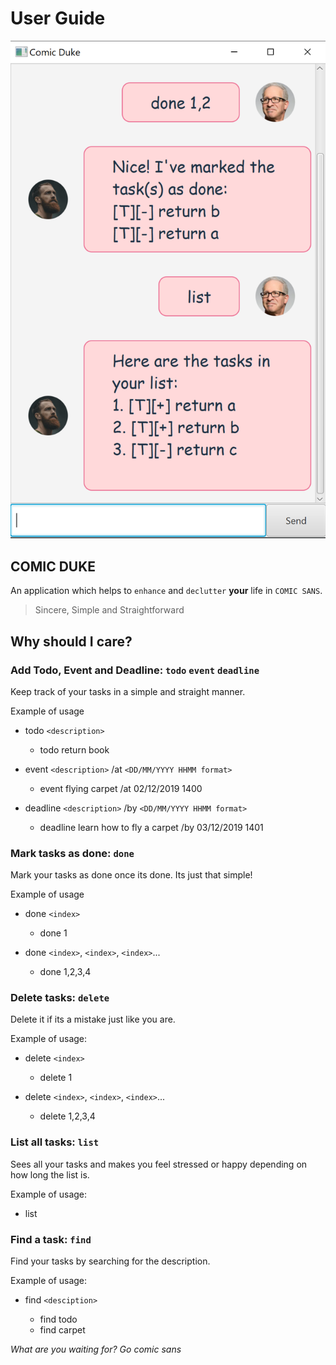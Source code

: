 # User Guide
![](Ui.png)

## COMIC DUKE
An application which helps to `enhance` and `declutter` **your** life in `COMIC SANS`. 

> Sincere, Simple and Straightforward

## Why should I care?

### Add Todo, Event and Deadline: `todo` `event` `deadline`
Keep track of your tasks in a simple and straight manner.

Example of usage
* todo `<description>`
    * todo return book
    
* event `<description>` /at `<DD/MM/YYYY HHMM format>` 
    * event flying carpet /at 02/12/2019 1400
    
* deadline `<description>` /by `<DD/MM/YYYY HHMM format>`
    * deadline learn how to fly a carpet /by 03/12/2019 1401


### Mark tasks as done: `done`
Mark your tasks as done once its done. Its just that simple!

Example of usage
* done `<index>`
    * done 1
    
* done `<index>`, `<index>`, `<index>`...
    * done 1,2,3,4


### Delete tasks: `delete`
Delete it if its a mistake just like you are.

Example of usage: 
* delete `<index>`
    * delete 1
    
* delete `<index>`, `<index>`, `<index>`...
    * delete 1,2,3,4

### List all tasks: `list`
Sees all your tasks and makes you feel stressed or happy depending on how long the list is.

Example of usage: 
* list

### Find a task: `find`
Find your tasks by searching for the description.

Example of usage: 
* find `<desciption>`

    * find todo
    * find carpet


*What are you waiting for? Go comic sans*
